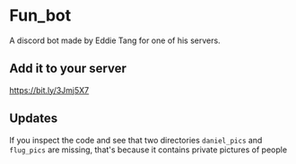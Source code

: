 Fun_bot
===========
A discord bot made by Eddie Tang for one of his servers.

Add it to your server
-----------------
https://bit.ly/3Jmj5X7 



Updates
-------------
If you inspect the code and see that two directories ``daniel_pics`` and ``flug_pics`` are missing, that's because it contains private pictures of people

